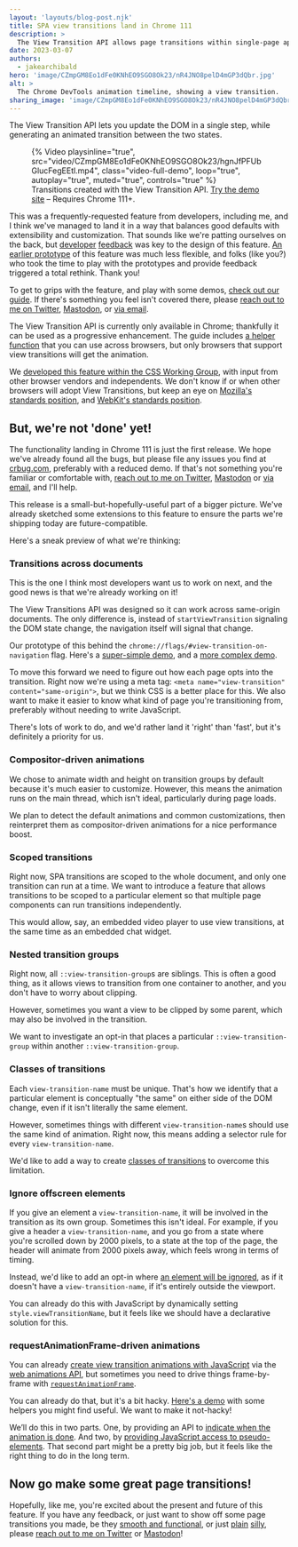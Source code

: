 ```yaml
---
layout: 'layouts/blog-post.njk'
title: SPA view transitions land in Chrome 111
description: >
  The View Transition API allows page transitions within single-page apps, and will later include multi-page apps.
date: 2023-03-07
authors:
  - jakearchibald
hero: 'image/CZmpGM8Eo1dFe0KNhEO9SGO8Ok23/nR4JNO8pelD4mGP3dQbr.jpg'
alt: >
  The Chrome DevTools animation timeline, showing a view transition.
sharing_image: 'image/CZmpGM8Eo1dFe0KNhEO9SGO8Ok23/nR4JNO8pelD4mGP3dQbr.jpg'
---
```


The View Transition API lets you update the DOM in a single step, while generating an animated transition between the two states.

<style>
  .video-full-demo {
    aspect-ratio: 1520 / 1054;
  }
</style>

<figure>
  {% Video
    playsinline="true",
    src="video/CZmpGM8Eo1dFe0KNhEO9SGO8Ok23/hgnJfPFUbGlucFegEEtl.mp4",
    class="video-full-demo",
    loop="true",
    autoplay="true",
    muted="true",
    controls="true"
  %}
  <figcaption>Transitions created with the View Transition API. <a href="https://http203-playlist.netlify.app/">Try the demo site</a> – Requires Chrome 111+.</figcaption>
</figure>

This was a frequently-requested feature from developers, including me, and I think we've managed to land it in a way that balances good defaults with extensibility and customization. That sounds like we're patting ourselves on the back, but [developer](https://twitter.com/DavidKPiano/status/1428043899482824710) [feedback](https://twitter.com/jods16/status/1428434783441494023) was key to the design of this feature. [An earlier prototype](https://github.com/WICG/view-transitions/tree/92ea1f3e8cd5e16099b288838644d04c6cb08b61) of this feature was much less flexible, and folks (like you?) who took the time to play with the prototypes and provide feedback triggered a total rethink. Thank you!

To get to grips with the feature, and play with some demos, [check out our guide](/docs/web-platform/view-transitions/). If there's something you feel isn't covered there, please [reach out to me on Twitter](https://twitter.com/jaffathecake), [Mastodon](https://mastodon.social/@jaffathecake), or [via email](mailto:view-transitions-api@chromium.org).

The View Transition API is currently only available in Chrome; thankfully it can be used as a progressive enhancement. The guide includes [a helper function](/docs/web-platform/view-transitions/#not-a-polyfill) that you can use across browsers, but only browsers that support view transitions will get the animation.

We [developed this feature within the CSS Working Group](https://drafts.csswg.org/css-view-transitions-1/), with input from other browser vendors and independents. We don't know if or when other browsers will adopt View Transitions, but keep an eye on [Mozilla's standards position](https://github.com/mozilla/standards-positions/issues/677), and [WebKit's standards position](https://github.com/WebKit/standards-positions/issues/48).

## But, we're not 'done' yet!

The functionality landing in Chrome 111 is just the first release. We hope we've already found all the bugs, but please file any issues you find at [crbug.com](http://crbug.com/new), preferably with a reduced demo. If that's not something you're familiar or comfortable with, [reach out to me on Twitter](https://twitter.com/jaffathecake), [Mastodon](https://mastodon.social/@jaffathecake) or [via email](mailto:view-transitions-api@chromium.org), and I'll help.

This release is a small-but-hopefully-useful part of a bigger picture. We've already sketched some extensions to this feature to ensure the parts we're shipping today are future-compatible.

Here's a sneak preview of what we're thinking:

### Transitions across documents

This is the one I think most developers want us to work on next, and the good news is that we're already working on it!

The View Transitions API was designed so it can work across same-origin documents. The only difference is, instead of `startViewTransition` signaling the DOM state change, the navigation itself will signal that change.

Our prototype of this behind the `chrome://flags/#view-transition-on-navigation` flag. Here's a [super-simple demo](https://simple-set-demos.glitch.me/mpa/), and a [more complex demo](https://deploy-preview-28--http203-playlist.netlify.app/).

To move this forward we need to figure out how each page opts into the transition. Right now we're using a meta tag: `<meta name="view-transition" content="same-origin">`, but we think CSS is a better place for this. We also want to make it easier to know what kind of page you're transitioning from, preferably without needing to write JavaScript.

There's lots of work to do, and we'd rather land it 'right' than 'fast', but it's definitely a priority for us.

### Compositor-driven animations

We chose to animate width and height on transition groups by default because it's much easier to customize. However, this means the animation runs on the main thread, which isn't ideal, particularly during page loads.

We plan to detect the default animations and common customizations, then reinterpret them as compositor-driven animations for a nice performance boost.

### Scoped transitions

Right now, SPA transitions are scoped to the whole document, and only one transition can run at a time. We want to introduce a feature that allows transitions to be scoped to a particular element so that multiple page components can run transitions independently.

This would allow, say, an embedded video player to use view transitions, at the same time as an embedded chat widget.

### Nested transition groups

Right now, all `::view-transition-group`s are siblings. This is often a good thing, as it allows views to transition from one container to another, and you don't have to worry about clipping.

However, sometimes you want a view to be clipped by some parent, which may also be involved in the transition.

We want to investigate an opt-in that places a particular `::view-transition-group` within another `::view-transition-group`.

### Classes of transitions

Each `view-transition-name` must be unique. That's how we identify that a particular element is conceptually "the same" on either side of the DOM change, even if it isn't literally the same element.

However, sometimes things with different `view-transition-name`s should use the same kind of animation. Right now, this means adding a selector rule for every `view-transition-name`.

We'd like to add a way to create [classes of transitions](https://github.com/w3c/csswg-drafts/issues/8319) to overcome this limitation.

### Ignore offscreen elements

If you give an element a `view-transition-name`, it will be involved in the transition as its own group. Sometimes this isn't ideal. For example, if you give a header a `view-transition-name`, and you go from a state where you're scrolled down by 2000 pixels, to a state at the top of the page, the header will animate from 2000 pixels away, which feels wrong in terms of timing.

Instead, we'd like to add an opt-in where [an element will be ignored](https://github.com/w3c/csswg-drafts/issues/8282), as if it doesn't have a `view-transition-name`, if it's entirely outside the viewport.

You can already do this with JavaScript by dynamically setting `style.viewTransitionName`, but it feels like we should have a declarative solution for this.

### requestAnimationFrame-driven animations

You can already [create view transition animations with JavaScript](/docs/web-platform/view-transitions/#animating-with-javascript) via the [web animations API](https://developer.mozilla.org/en-US/docs/Web/API/Web_Animations_API), but sometimes you need to drive things frame-by-frame with <code>[requestAnimationFrame](https://developer.mozilla.org/en-US/docs/Web/API/window/requestAnimationFrame)</code>.

You can already do that, but it's a bit hacky. [Here's a demo](https://simple-set-demos.glitch.me/raf/) with some helpers you might find useful. We want to make it not-hacky!

We’ll do this in two parts. One, by providing an API to [indicate when the animation is done](https://github.com/w3c/csswg-drafts/issues/8132). And two, by [providing JavaScript access to pseudo-elements](https://www.w3.org/TR/css-pseudo-4/#CSSPseudoElement-interface). That second part might be a pretty big job, but it feels like the right thing to do in the long term.

## Now go make some great page transitions!

Hopefully, like me, you're excited about the present and future of this feature. If you have any feedback, or just want to show off some page transitions you made, be they [smooth and functional](https://twitter.com/jaffathecake/status/1630156449610362885), or just [plain](https://twitter.com/jaffathecake/status/1626161752827199489) [silly](https://twitter.com/jaffathecake/status/1621949535437164546), please [reach out to me on Twitter](https://twitter.com/jaffathecake) or [Mastodon](https://mastodon.social/@jaffathecake)!
